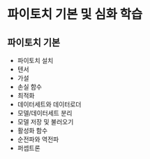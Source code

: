 # 파이토치 기본 및 심화 학습  
## 파이토치 기본
- 파이토치 설치
- 텐서
- 가설
- 손실 함수
- 최적화
- 데이터세트와 데이터로더
- 모델/데이터세트 분리
- 모델 저장 및 불러오기
- 활성화 함수
- 순전파와 역전파
- 퍼셉트론
